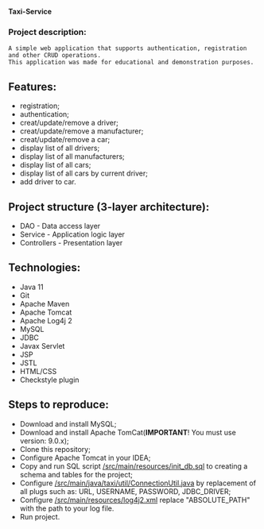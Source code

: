 **Taxi-Service**

### Project description:
```
A simple web application that supports authentication, registration and other CRUD operations. 
This application was made for educational and demonstration purposes.
```
## Features:
- registration;
- authentication;
- creat/update/remove a driver;
- creat/update/remove a manufacturer;
- creat/update/remove a car;
- display list of all drivers;
- display list of all manufacturers;
- display list of all cars;
- display list of all cars by current driver;
- add driver to car.
## Project structure (3-layer architecture):
- DAO - Data access layer
- Service - Application logic layer
- Controllers - Presentation layer
## Technologies:
- Java 11
- Git
- Apache Maven
- Apache Tomcat
- Apache Log4j 2
- MySQL
- JDBC
- Javax Servlet
- JSP
- JSTL
- HTML/CSS
- Checkstyle plugin
## Steps to reproduce:
- Download and install MySQL;
- Download and install Apache TomCat(**IMPORTANT**! You must use version: 9.0.x);
- Clone this repository;
- Configure Apache Tomcat in your IDEA;
- Copy and run SQL script [/src/main/resources/init_db.sql](/src/main/resources/init_db.sql) to creating a schema and tables for the project;
- Configure [/src/main/java/taxi/util/ConnectionUtil.java](/src/main/java/taxi/util/ConnectionUtil.java) by replacement of all plugs such as: URL, USERNAME, PASSWORD, JDBC_DRIVER;
- Configure [/src/main/resources/log4j2.xml](/src/main/resources/log4j2.xml) replace "ABSOLUTE_PATH" with the path to your log file.
- Run project.
